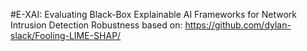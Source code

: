 #E-XAI: Evaluating Black-Box Explainable AI
Frameworks for Network Intrusion Detection
Robustness based on: https://github.com/dylan-slack/Fooling-LIME-SHAP/
